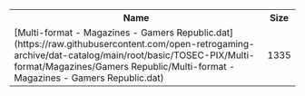 <table>
<tr><th>Name</th><th>Size</th></tr>
<tr><td>
[Multi-format - Magazines - Gamers Republic.dat](https://raw.githubusercontent.com/open-retrogaming-archive/dat-catalog/main/root/basic/TOSEC-PIX/Multi-format/Magazines/Gamers Republic/Multi-format - Magazines - Gamers Republic.dat)
</td><td>1335</td></tr>
</table>
